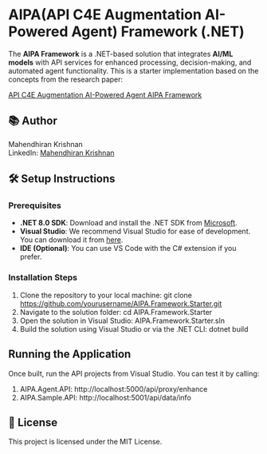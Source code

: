 # AIPA(API C4E Augmentation AI-Powered Agent) Framework (.NET)

The **AIPA Framework** is a .NET-based solution that integrates **AI/ML models** with API services for enhanced processing, decision-making, and automated agent functionality. This is a starter implementation based on the concepts from the research paper:

[API C4E Augmentation AI-Powered Agent AIPA Framework](https://www.researchgate.net/publication/385906477_API_C4E_Augmentation_AI-Powered_Agent_AIPA_Framework)

## 📚 Author

Mahendhiran Krishnan  
LinkedIn: [Mahendhiran Krishnan](https://www.linkedin.com/in/mahendhiran-krishnan/)


##  🛠️ Setup Instructions

### Prerequisites
- **.NET 8.0 SDK**: Download and install the .NET SDK from [Microsoft](https://dotnet.microsoft.com/download).
- **Visual Studio**: We recommend Visual Studio for ease of development. You can download it from [here](https://visualstudio.microsoft.com/).
- **IDE (Optional)**: You can use VS Code with the C# extension if you prefer.

### Installation Steps

1. Clone the repository to your local machine:
   git clone https://github.com/yourusername/AIPA.Framework.Starter.git
2. Navigate to the solution folder:
   cd AIPA.Framework.Starter
3. Open the solution in Visual Studio:
   AIPA.Framework.Starter.sln
4. Build the solution using Visual Studio or via the .NET CLI:
   dotnet build

## Running the Application
Once built, run the API projects from Visual Studio. You can test it by calling:
1. AIPA.Agent.API: http://localhost:5000/api/proxy/enhance
2. AIPA.Sample.API: http://localhost:5001/api/data/info




##  📝 License
This project is licensed under the MIT License.
